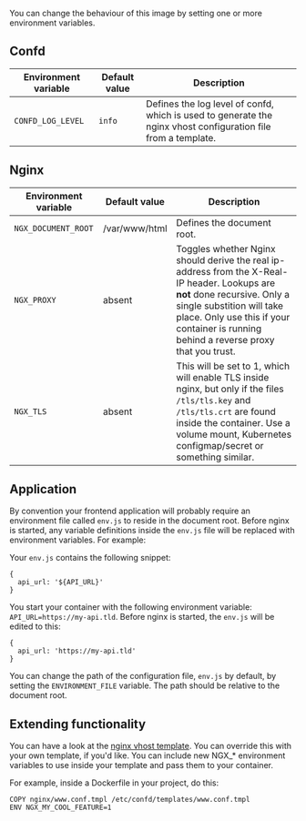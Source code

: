 You can change the behaviour of this image by setting one or more environment variables.

## Confd

Environment variable | Default value | Description
--- | --- | ---
`CONFD_LOG_LEVEL` | `info` | Defines the log level of confd, which is used to generate the nginx vhost configuration file from a template.

## Nginx

Environment variable | Default value | Description
--- | --- | ---
`NGX_DOCUMENT_ROOT` | /var/www/html | Defines the document root.
`NGX_PROXY` | absent | Toggles whether Nginx should derive the real ip-address from the X-Real-IP header. Lookups are **not** done recursive. Only a single substition will take place. Only use this if your container is running behind a reverse proxy that you trust.
`NGX_TLS` | absent | This will be set to 1, which will enable TLS inside nginx, but only if the files `/tls/tls.key` and `/tls/tls.crt` are found inside the container. Use a volume mount, Kubernetes configmap/secret or something similar.

## Application

By convention your frontend application will probably require an environment file called `env.js` to reside in the document root. Before nginx is started, any variable definitions inside the `env.js` file will be replaced with environment variables. For example:

Your `env.js` contains the following snippet:
```
{
  api_url: '${API_URL}'
}
```

You start your container with the following environment variable: `API_URL=https://my-api.tld`. Before nginx is started, the `env.js` will be edited to this:
```
{
  api_url: 'https://my-api.tld'
}
```

You can change the path of the configuration file, `env.js` by default, by setting the `ENVIRONMENT_FILE` variable. The path should be relative to the document root.

## Extending functionality

You can have a look at the [nginx vhost template](../files/confd/templates/www.conf.tmpl). You can override this with your own template, if you'd like. You can include new NGX_* environment variables to use inside your template and pass them to your container.

For example, inside a Dockerfile in your project, do this:

```
COPY nginx/www.conf.tmpl /etc/confd/templates/www.conf.tmpl
ENV NGX_MY_COOL_FEATURE=1
```
